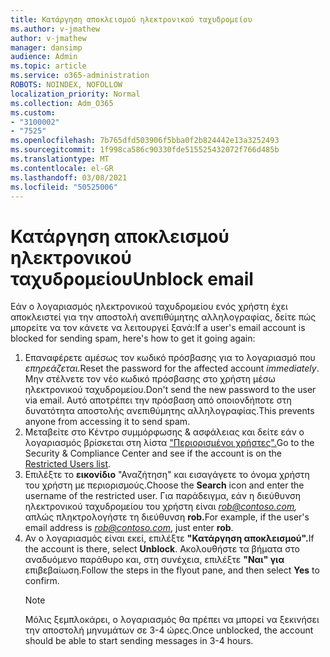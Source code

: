 ```yaml
---
title: Κατάργηση αποκλεισμού ηλεκτρονικού ταχυδρομείου
ms.author: v-jmathew
author: v-jmathew
manager: dansimp
audience: Admin
ms.topic: article
ms.service: o365-administration
ROBOTS: NOINDEX, NOFOLLOW
localization_priority: Normal
ms.collection: Adm_O365
ms.custom:
- "3100002"
- "7525"
ms.openlocfilehash: 7b765dfd503906f5bba0f2b824442e13a3252493
ms.sourcegitcommit: 1f998ca586c90330fde515525432072f766d485b
ms.translationtype: MT
ms.contentlocale: el-GR
ms.lasthandoff: 03/08/2021
ms.locfileid: "50525006"
---
```

# <a name="unblock-email"></a><span data-ttu-id="13fe1-102">Κατάργηση αποκλεισμού ηλεκτρονικού ταχυδρομείου</span><span class="sxs-lookup"><span data-stu-id="13fe1-102">Unblock email</span></span>

<span data-ttu-id="13fe1-103">Εάν ο λογαριασμός ηλεκτρονικού ταχυδρομείου ενός χρήστη έχει αποκλειστεί για την αποστολή ανεπιθύμητης αλληλογραφίας, δείτε πώς μπορείτε να τον κάνετε να λειτουργεί ξανά:</span><span class="sxs-lookup"><span data-stu-id="13fe1-103">If a user's email account is blocked for sending spam, here's how to get it going again:</span></span>

1. <span data-ttu-id="13fe1-104">Επαναφέρετε αμέσως τον κωδικό πρόσβασης για το λογαριασμό που *επηρεάζεται.*</span><span class="sxs-lookup"><span data-stu-id="13fe1-104">Reset the password for the affected account *immediately*.</span></span> <span data-ttu-id="13fe1-105">Μην στέλνετε τον νέο κωδικό πρόσβασης στο χρήστη μέσω ηλεκτρονικού ταχυδρομείου.</span><span class="sxs-lookup"><span data-stu-id="13fe1-105">Don't send the new password to the user via email.</span></span> <span data-ttu-id="13fe1-106">Αυτό αποτρέπει την πρόσβαση από οποιονδήποτε στη δυνατότητα αποστολής ανεπιθύμητης αλληλογραφίας.</span><span class="sxs-lookup"><span data-stu-id="13fe1-106">This prevents anyone from accessing it to send spam.</span></span>
2. <span data-ttu-id="13fe1-107">Μεταβείτε στο Κέντρο συμμόρφωσης & ασφάλειας και δείτε εάν ο λογαριασμός βρίσκεται στη λίστα ["Περιορισμένοι χρήστες".](https://protection.office.com/#/restrictedusers)</span><span class="sxs-lookup"><span data-stu-id="13fe1-107">Go to the Security & Compliance Center and see if the account is on the [Restricted Users list](https://protection.office.com/#/restrictedusers).</span></span>
3. <span data-ttu-id="13fe1-108">Επιλέξτε το **εικονίδιο** "Αναζήτηση" και εισαγάγετε το όνομα χρήστη του χρήστη με περιορισμούς.</span><span class="sxs-lookup"><span data-stu-id="13fe1-108">Choose the **Search** icon and enter the username of the restricted user.</span></span> <span data-ttu-id="13fe1-109">Για παράδειγμα, εάν η διεύθυνση ηλεκτρονικού ταχυδρομείου του χρήστη είναι *rob@contoso.com,* απλώς πληκτρολογήστε τη διεύθυνση **rob.**</span><span class="sxs-lookup"><span data-stu-id="13fe1-109">For example, if the user's email address is *rob@contoso.com*, just enter **rob**.</span></span>
4. <span data-ttu-id="13fe1-110">Αν ο λογαριασμός είναι εκεί, επιλέξτε **"Κατάργηση αποκλεισμού".**</span><span class="sxs-lookup"><span data-stu-id="13fe1-110">If the account is there, select **Unblock**.</span></span> <span data-ttu-id="13fe1-111">Ακολουθήστε τα βήματα στο αναδυόμενο παράθυρο και, στη συνέχεια, επιλέξτε **"Ναι" για** επιβεβαίωση.</span><span class="sxs-lookup"><span data-stu-id="13fe1-111">Follow the steps in the flyout pane, and then select **Yes** to confirm.</span></span>  
    > [!NOTE]
    > <span data-ttu-id="13fe1-112">Μόλις ξεμπλοκάρει, ο λογαριασμός θα πρέπει να μπορεί να ξεκινήσει την αποστολή μηνυμάτων σε 3-4 ώρες.</span><span class="sxs-lookup"><span data-stu-id="13fe1-112">Once unblocked, the account should be able to start sending messages in 3-4 hours.</span></span>
